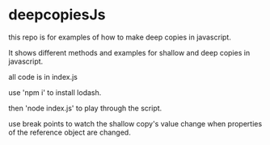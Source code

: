 # deepcopiesJs
this repo is for examples of how to make deep copies in javascript.

It shows different methods and examples for shallow and deep copies in javascript.

all code is in index.js

use 'npm i' to install lodash.

then 'node index.js' to play through the script.

use break points to watch the shallow copy's value change when properties of the reference object are changed.

